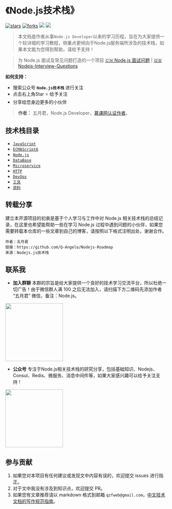 # 《Node.js技术栈》

[![stars](https://badgen.net/github/stars/Q-Angelo/Nodejs-Roadmap?icon=github&color=4ab8a1)](https://github.com/Q-Angelo/Nodejs-Roadmap) [![forks](https://badgen.net/github/forks/Q-Angelo/Nodejs-Roadmap?icon=github&color=4ab8a1)](https://github.com/Q-Angelo/Nodejs-Roadmap) [<img src="https://img.shields.io/static/v1.svg?label=%E6%85%95%E8%AF%BE&message=3k%20stars&color=ef151f">](https://www.imooc.com/u/2667395) [<img src="https://img.shields.io/badge/%E6%8E%98%E9%87%91-160%20likes-brightgreen.svg">](https://juejin.im/user/5ae4348f6fb9a07aac2436f1)

> 本文档是作者从事```Node.js Developer```以来的学习历程，旨在为大家提供一个较详细的学习教程，侧重点更倾向于Node.js服务端所涉及的技术栈，如果本文能为您得到帮助，请给予支持！

> 为 Node.js 面试及常见问题打造的一个项目 [:cn: Node.js 面试问题](https://interview.nodejs.red/#/zh/) | [:uk: Nodejs-Interview-Questions](https://interview.nodejs.red)

**如何支持：**
- 搜索公众号 **```Node.js技术栈```** 进行关注
- 点击右上角Star :star: 给予关注
- 分享给您身边更多的小伙伴

> **作者：** 五月君，Node.js Developer，[慕课网认证作者](https://www.imooc.com/u/2667395)。

## 技术栈目录

* [`JavaScript`](/javascript/base.md)
* [`ECMAScript6`](/es6/readme.md)
* [`Node.js`](/nodejs/module.md)
* [`DataBase`](/database/README.md)
* [`Microservice`](/microservice/consul.md)
* [`HTTP`](https://github.com/Q-Angelo/http-protocol)
* [`DevOps`](/devops/node-deploy.md)
* [`工具`](/tools/git.md)
* [`资料`](/materials/blog.md)

## 转载分享

建立本开源项目的初衷是基于个人学习与工作中对 Node.js 相关技术栈的总结记录，在这里也希望能帮助一些在学习 Node.js 过程中遇到问题的小伙伴，如果您需要转载本仓库的一些文章到自己的博客，请按照以下格式注明出处，谢谢合作。

```
作者：五月君
链接：https://github.com/Q-Angelo/Nodejs-Roadmap
来源：Nodejs.js技术栈
```

## 联系我

- **加入群聊**
本群的宗旨是给大家提供一个良好的技术学习交流平台，所以杜绝一切广告！由于微信群人满 100 之后无法加入，请扫描下方二维码先添加作者 “五月君” 微信，备注：Node.js。
<img src="https://nodejsred.oss-cn-shanghai.aliyuncs.com/wx.jpeg?x-oss-process=style/may" width="180" height="180"/>

- **公众号**
专注于Node.js相关技术栈的研究分享，包括基础知识、Nodejs、Consul、Redis、微服务、消息中间件等，如果大家感兴趣可以给予关注支持！
<img src="https://nodejsred.oss-cn-shanghai.aliyuncs.com/node_roadmap_wx.jpg?x-oss-process=style/may" width="180" height="180"/>

## 参与贡献

1. 如果您对本项目有任何建议或发现文中内容有误的，欢迎提交 issues 进行指正。
2. 对于文中我没有涉及到知识点，欢迎提交 PR。
3. 如果您有文章推荐请以 markdown 格式到邮箱 `qzfweb@gmail.com`，[中文技术文档的写作规范指南](https://github.com/ruanyf/document-style-guide)。
